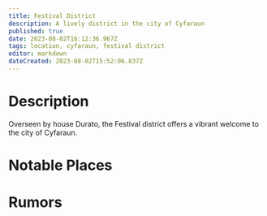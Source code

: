 ```yaml
---
title: Festival District
description: A lively district in the city of Cyfaraun
published: true
date: 2023-08-02T16:12:36.967Z
tags: location, cyfaraun, festival district
editor: markdown
dateCreated: 2023-08-02T15:52:06.837Z
---
```


# Description
Overseen by house Durato, the Festival district offers a vibrant welcome to the city of Cyfaraun. 
# Notable Places


# Rumors





